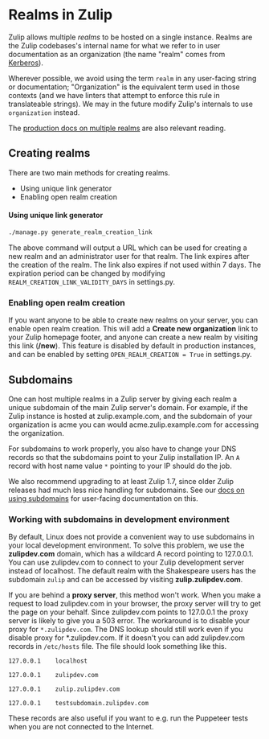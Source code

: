 # Realms in Zulip

Zulip allows multiple *realms* to be hosted on a single instance.
Realms are the Zulip codebases's internal name for what we refer to in
user documentation as an organization (the name "realm" comes from
[Kerberos](https://web.mit.edu/kerberos/)).

Wherever possible, we avoid using the term `realm` in any user-facing
string or documentation; "Organization" is the equivalent term used in
those contexts (and we have linters that attempt to enforce this rule
in translateable strings). We may in the future modify Zulip's
internals to use `organization` instead.

The
[production docs on multiple realms](../production/multiple-organizations.md)
are also relevant reading.

## Creating realms

There are two main methods for creating realms.

- Using unique link generator
- Enabling open realm creation

#### Using unique link generator

```bash
./manage.py generate_realm_creation_link
```

The above command will output a URL which can be used for creating a
new realm and an administrator user for that realm. The link expires
after the creation of the realm. The link also expires if not used
within 7 days. The expiration period can be changed by modifying
`REALM_CREATION_LINK_VALIDITY_DAYS` in settings.py.

### Enabling open realm creation

If you want anyone to be able to create new realms on your server, you
can enable open realm creation. This will add a **Create new
organization** link to your Zulip homepage footer, and anyone can
create a new realm by visiting this link (**/new**). This
feature is disabled by default in production instances, and can be
enabled by setting `OPEN_REALM_CREATION = True` in settings.py.

## Subdomains

One can host multiple realms in a Zulip server by giving each realm a
unique subdomain of the main Zulip server's domain. For example, if
the Zulip instance is hosted at zulip.example.com, and the subdomain
of your organization is acme you can would acme.zulip.example.com for
accessing the organization.

For subdomains to work properly, you also have to change your DNS
records so that the subdomains point to your Zulip installation IP. An
`A` record with host name value `*` pointing to your IP should do the
job.

We also recommend upgrading to at least Zulip 1.7, since older Zulip
releases had much less nice handling for subdomains. See our
[docs on using subdomains](../production/multiple-organizations.md) for
user-facing documentation on this.

### Working with subdomains in development environment

By default, Linux does not provide a convenient way to use subdomains
in your local development environment. To solve this problem, we use
the **zulipdev.com** domain, which has a wildcard A record pointing to
127.0.0.1.  You can use zulipdev.com to connect to your Zulip
development server instead of localhost. The default realm with the
Shakespeare users has the subdomain `zulip` and can be accessed by
visiting **zulip.zulipdev.com**.

If you are behind a **proxy server**, this method won't work. When you
make a request to load zulipdev.com in your browser, the proxy server
will try to get the page on your behalf. Since zulipdev.com points
to 127.0.0.1 the proxy server is likely to give you a 503 error. The
workaround is to disable your proxy for `*.zulipdev.com`. The DNS
lookup should still work even if you disable proxy for
*.zulipdev.com. If it doesn't you can add zulipdev.com records in
`/etc/hosts` file. The file should look something like this.

```text
127.0.0.1    localhost

127.0.0.1    zulipdev.com

127.0.0.1    zulip.zulipdev.com

127.0.0.1    testsubdomain.zulipdev.com
```

These records are also useful if you want to e.g. run the Puppeteer tests
when you are not connected to the Internet.

